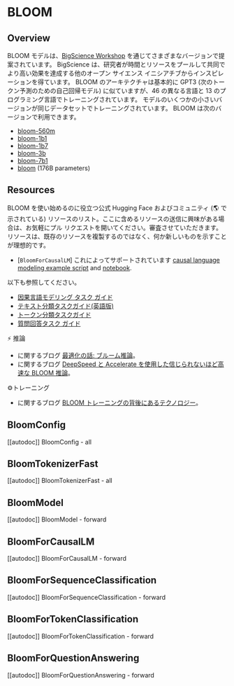 <!--Copyright 2022 The HuggingFace Team. All rights reserved.

Licensed under the Apache License, Version 2.0 (the "License"); you may not use this file except in compliance with
the License. You may obtain a copy of the License at

http://www.apache.org/licenses/LICENSE-2.0

Unless required by applicable law or agreed to in writing, software distributed under the License is distributed on
an "AS IS" BASIS, WITHOUT WARRANTIES OR CONDITIONS OF ANY KIND, either express or implied. See the License for the
specific language governing permissions and limitations under the License.

⚠️ Note that this file is in Markdown but contain specific syntax for our doc-builder (similar to MDX) that may not be
rendered properly in your Markdown viewer.

-->

# BLOOM

## Overview

BLOOM モデルは、[BigScience Workshop](https://bigscience.huggingface.co/) を通じてさまざまなバージョンで提案されています。 BigScience は、研究者が時間とリソースをプールして共同でより高い効果を達成する他のオープン サイエンス イニシアチブからインスピレーションを得ています。
BLOOM のアーキテクチャは基本的に GPT3 (次のトークン予測のための自己回帰モデル) に似ていますが、46 の異なる言語と 13 のプログラミング言語でトレーニングされています。
モデルのいくつかの小さいバージョンが同じデータセットでトレーニングされています。 BLOOM は次のバージョンで利用できます。

- [bloom-560m](https://huggingface.co/bigscience/bloom-560m)
- [bloom-1b1](https://huggingface.co/bigscience/bloom-1b1)
- [bloom-1b7](https://huggingface.co/bigscience/bloom-1b7)
- [bloom-3b](https://huggingface.co/bigscience/bloom-3b)
- [bloom-7b1](https://huggingface.co/bigscience/bloom-7b1)
- [bloom](https://huggingface.co/bigscience/bloom) (176B parameters)

## Resources

BLOOM を使い始めるのに役立つ公式 Hugging Face およびコミュニティ (🌎 で示されている) リソースのリスト。ここに含めるリソースの送信に興味がある場合は、お気軽にプル リクエストを開いてください。審査させていただきます。リソースは、既存のリソースを複製するのではなく、何か新しいものを示すことが理想的です。

<PipelineTag pipeline="text-generation"/>

- [`BloomForCausalLM`] これによってサポートされています [causal language modeling example script](https://github.com/huggingface/transformers/tree/main/examples/pytorch/language-modeling#gpt-2gpt-and-causal-language-modeling) and [notebook](https://colab.research.google.com/github/huggingface/notebooks/blob/main/examples/language_modeling.ipynb).

以下も参照してください。
- [因果言語モデリング タスク ガイド](../tasks/language_modeling)
- [テキスト分類タスクガイド(英語版)](../../en/tasks/sequence_classification)
- [トークン分類タスクガイド](../tasks/token_classification)
- [質問回答タスク ガイド](../tasks/question_answering)


⚡️ 推論
-  に関するブログ  [最適化の話: ブルーム推論](https://huggingface.co/blog/bloom-inference-optimization)。
- に関するブログ [DeepSpeed と Accelerate を使用した信じられないほど高速な BLOOM 推論](https://huggingface.co/blog/bloom-inference-pytorch-scripts)。

⚙️トレーニング
- に関するブログ [BLOOM トレーニングの背後にあるテクノロジー](https://huggingface.co/blog/bloom-megatron-deepspeed)。

## BloomConfig

[[autodoc]] BloomConfig
    - all

## BloomTokenizerFast

[[autodoc]] BloomTokenizerFast
    - all


<frameworkcontent>
<pt>

## BloomModel

[[autodoc]] BloomModel
    - forward

## BloomForCausalLM

[[autodoc]] BloomForCausalLM
    - forward

## BloomForSequenceClassification

[[autodoc]] BloomForSequenceClassification
    - forward

## BloomForTokenClassification

[[autodoc]] BloomForTokenClassification
    - forward

## BloomForQuestionAnswering

[[autodoc]] BloomForQuestionAnswering
    - forward

</pt>
</frameworkcontent>
